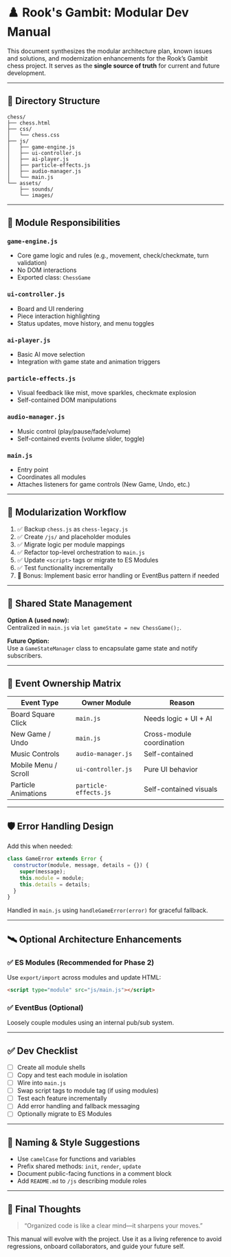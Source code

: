 # ♟️ Rook's Gambit: Modular Dev Manual

This document synthesizes the modular architecture plan, known issues and solutions, and modernization enhancements for the Rook’s Gambit chess project. It serves as the **single source of truth** for current and future development.

---

## 📁 Directory Structure

```plaintext
chess/
├── chess.html
├── css/
│   └── chess.css
├── js/
│   ├── game-engine.js
│   ├── ui-controller.js
│   ├── ai-player.js
│   ├── particle-effects.js
│   ├── audio-manager.js
│   └── main.js
└── assets/
    ├── sounds/
    └── images/
```

---

## 🔧 Module Responsibilities

### `game-engine.js`
- Core game logic and rules (e.g., movement, check/checkmate, turn validation)
- No DOM interactions
- Exported class: `ChessGame`

### `ui-controller.js`
- Board and UI rendering
- Piece interaction highlighting
- Status updates, move history, and menu toggles

### `ai-player.js`
- Basic AI move selection
- Integration with game state and animation triggers

### `particle-effects.js`
- Visual feedback like mist, move sparkles, checkmate explosion
- Self-contained DOM manipulations

### `audio-manager.js`
- Music control (play/pause/fade/volume)
- Self-contained events (volume slider, toggle)

### `main.js`
- Entry point
- Coordinates all modules
- Attaches listeners for game controls (New Game, Undo, etc.)

---

## 🔄 Modularization Workflow

1. ✅ Backup `chess.js` as `chess-legacy.js`
2. ✅ Create `/js/` and placeholder modules
3. ✅ Migrate logic per module mappings
4. ✅ Refactor top-level orchestration to `main.js`
5. ✅ Update `<script>` tags or migrate to ES Modules
6. ✅ Test functionality incrementally
7. 🧪 Bonus: Implement basic error handling or EventBus pattern if needed

---

## 🧠 Shared State Management

**Option A (used now):**  
Centralized in `main.js` via `let gameState = new ChessGame();`.

**Future Option:**  
Use a `GameStateManager` class to encapsulate game state and notify subscribers.

---

## 📣 Event Ownership Matrix

| Event Type             | Owner Module      | Reason                          |
|------------------------|-------------------|----------------------------------|
| Board Square Click     | `main.js`         | Needs logic + UI + AI           |
| New Game / Undo        | `main.js`         | Cross-module coordination       |
| Music Controls         | `audio-manager.js`| Self-contained                  |
| Mobile Menu / Scroll   | `ui-controller.js`| Pure UI behavior                |
| Particle Animations    | `particle-effects.js` | Self-contained visuals     |

---

## 🛡 Error Handling Design

Add this when needed:

```js
class GameError extends Error {
  constructor(module, message, details = {}) {
    super(message);
    this.module = module;
    this.details = details;
  }
}
```

Handled in `main.js` using `handleGameError(error)` for graceful fallback.

---

## 🛰 Optional Architecture Enhancements

### ✅ ES Modules (Recommended for Phase 2)
Use `export/import` across modules and update HTML:

```html
<script type="module" src="js/main.js"></script>
```

### ✅ EventBus (Optional)
Loosely couple modules using an internal pub/sub system.

---

## ✅ Dev Checklist

- [ ] Create all module shells
- [ ] Copy and test each module in isolation
- [ ] Wire into `main.js`
- [ ] Swap script tags to module tag (if using modules)
- [ ] Test each feature incrementally
- [ ] Add error handling and fallback messaging
- [ ] Optionally migrate to ES Modules

---

## 📌 Naming & Style Suggestions

- Use `camelCase` for functions and variables
- Prefix shared methods: `init`, `render`, `update`
- Document public-facing functions in a comment block
- Add `README.md` to `/js` describing module roles

---

## 🧭 Final Thoughts

> “Organized code is like a clear mind—it sharpens your moves.”

This manual will evolve with the project. Use it as a living reference to avoid regressions, onboard collaborators, and guide your future self.
